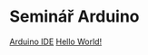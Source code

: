 # Seminář Arduino

[Arduino IDE](https://github.com/standav/arduino/blob/master/docs/01.md)
[Hello World!](https://github.com/standav/arduino/blob/master/docs/02.md)
